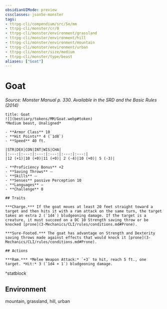 ```yaml
---
obsidianUIMode: preview
cssclasses: json5e-monster
tags:
- ttrpg-cli/compendium/src/5e/mm
- ttrpg-cli/monster/cr/0
- ttrpg-cli/monster/environment/grassland
- ttrpg-cli/monster/environment/hill
- ttrpg-cli/monster/environment/mountain
- ttrpg-cli/monster/environment/urban
- ttrpg-cli/monster/size/medium
- ttrpg-cli/monster/type/beast
aliases: ["Goat"]
---
```

# Goat
*Source: Monster Manual p. 330. Available in the <span title='Systems Reference Document (5.1)'>SRD</span> and the Basic Rules (2014)*  

```ad-statblock
title: Goat
![](bestiary/tokens/MM/Goat.webp#token)
*Medium beast, Unaligned*

- **Armor Class** 10
- **Hit Points** 4 (`1d8`)
- **Speed** 40 ft.

|STR|DEX|CON|INT|WIS|CHA|
|:---:|:---:|:---:|:---:|:---:|:---:|
|12 (+1)|10 (+0)|11 (+0)| 2 (-4)|10 (+0)| 5 (-3)|

- **Proficiency Bonus** +2
- **Saving Throws** ⏤
- **Skills** ⏤
- **Senses** passive Perception 10
- **Languages** —
- **Challenge** 0

## Traits

***Charge.*** If the goat moves at least 20 feet straight toward a target and then hits it with a ram attack on the same turn, the target takes an extra 2 (`1d4`) bludgeoning damage. If the target is a creature, it must succeed on a DC 10 Strength saving throw or be knocked [prone](3-Mechanics/CLI/rules/conditions.md#Prone).

***Sure-Footed.*** The goat has advantage on Strength and Dexterity saving throws made against effects that would knock it [prone](3-Mechanics/CLI/rules/conditions.md#Prone).

## Actions

***Ram.*** *Melee Weapon Attack:* `+3` to hit, reach 5 ft., one target. *Hit:* 3 (`1d4 + 1`) bludgeoning damage.
```
^statblock

## Environment

mountain, grassland, hill, urban